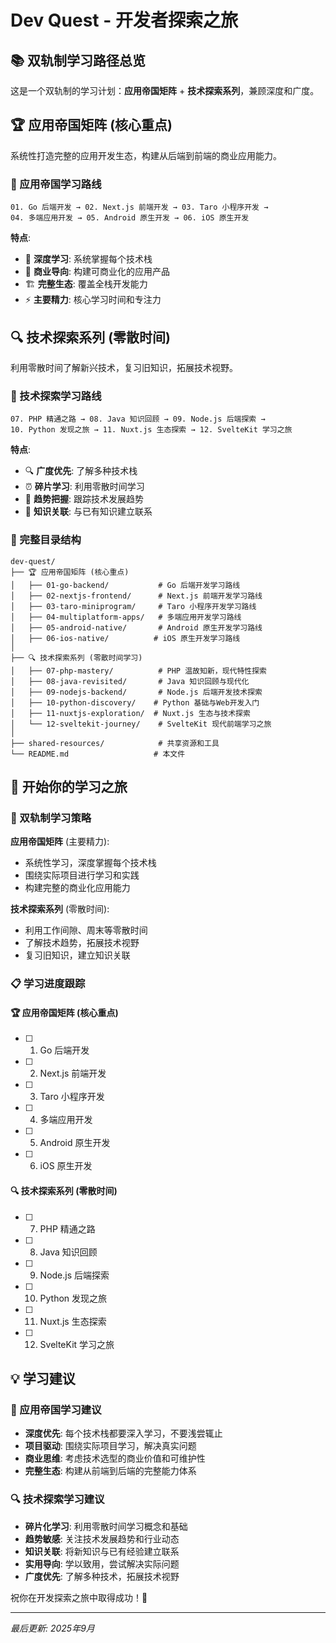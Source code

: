# Dev Quest - 开发者探索之旅

## 📚 双轨制学习路径总览

这是一个双轨制的学习计划：**应用帝国矩阵** + **技术探索系列**，兼顾深度和广度。

## 🏆 应用帝国矩阵 (核心重点)

系统性打造完整的应用开发生态，构建从后端到前端的商业应用能力。

### 🎯 应用帝国学习路线

```
01. Go 后端开发 → 02. Next.js 前端开发 → 03. Taro 小程序开发 →
04. 多端应用开发 → 05. Android 原生开发 → 06. iOS 原生开发
```

**特点**:
- 🎯 **深度学习**: 系统掌握每个技术栈
- 💼 **商业导向**: 构建可商业化的应用产品
- 🏗️ **完整生态**: 覆盖全栈开发能力
- ⚡ **主要精力**: 核心学习时间和专注力

## 🔍 技术探索系列 (零散时间)

利用零散时间了解新兴技术，复习旧知识，拓展技术视野。

### 🎯 技术探索学习路线

```
07. PHP 精通之路 → 08. Java 知识回顾 → 09. Node.js 后端探索 →
10. Python 发现之旅 → 11. Nuxt.js 生态探索 → 12. SvelteKit 学习之旅
```

**特点**:
- 🔍 **广度优先**: 了解多种技术栈
- ⏰ **碎片学习**: 利用零散时间学习
- 🚀 **趋势把握**: 跟踪技术发展趋势
- 🔄 **知识关联**: 与已有知识建立联系

### 📁 完整目录结构

```
dev-quest/
├── 🏆 应用帝国矩阵 (核心重点)
│   ├── 01-go-backend/           # Go 后端开发学习路线
│   ├── 02-nextjs-frontend/      # Next.js 前端开发学习路线
│   ├── 03-taro-miniprogram/     # Taro 小程序开发学习路线
│   ├── 04-multiplatform-apps/   # 多端应用开发学习路线
│   ├── 05-android-native/       # Android 原生开发学习路线
│   ├── 06-ios-native/          # iOS 原生开发学习路线
│
├── 🔍 技术探索系列 (零散时间学习)
│   ├── 07-php-mastery/          # PHP 温故知新，现代特性探索
│   ├── 08-java-revisited/       # Java 知识回顾与现代化
│   ├── 09-nodejs-backend/       # Node.js 后端开发技术探索
│   ├── 10-python-discovery/    # Python 基础与Web开发入门
│   ├── 11-nuxtjs-exploration/  # Nuxt.js 生态与技术探索
│   └── 12-sveltekit-journey/    # SvelteKit 现代前端学习之旅
│
├── shared-resources/            # 共享资源和工具
└── README.md                   # 本文件
```

## 🚀 开始你的学习之旅

### 🎯 双轨制学习策略

**应用帝国矩阵** (主要精力):
- 系统性学习，深度掌握每个技术栈
- 围绕实际项目进行学习和实践
- 构建完整的商业化应用能力

**技术探索系列** (零散时间):
- 利用工作间隙、周末等零散时间
- 了解技术趋势，拓展技术视野
- 复习旧知识，建立知识关联

### 📋 学习进度跟踪

#### 🏆 应用帝国矩阵 (核心重点)
- [ ] 01. Go 后端开发
- [ ] 02. Next.js 前端开发
- [ ] 03. Taro 小程序开发
- [ ] 04. 多端应用开发
- [ ] 05. Android 原生开发
- [ ] 06. iOS 原生开发

#### 🔍 技术探索系列 (零散时间)
- [ ] 07. PHP 精通之路
- [ ] 08. Java 知识回顾
- [ ] 09. Node.js 后端探索
- [ ] 10. Python 发现之旅
- [ ] 11. Nuxt.js 生态探索
- [ ] 12. SvelteKit 学习之旅

## 💡 学习建议

### 🎯 应用帝国学习建议
- **深度优先**: 每个技术栈都要深入学习，不要浅尝辄止
- **项目驱动**: 围绕实际项目学习，解决真实问题
- **商业思维**: 考虑技术选型的商业价值和可维护性
- **完整生态**: 构建从前端到后端的完整能力体系

### 🔍 技术探索学习建议
- **碎片化学习**: 利用零散时间学习概念和基础
- **趋势敏感**: 关注技术发展趋势和行业动态
- **知识关联**: 将新知识与已有经验建立联系
- **实用导向**: 学以致用，尝试解决实际问题
- **广度优先**: 了解多种技术，拓展技术视野

祝你在开发探索之旅中取得成功！🎉

---

*最后更新: 2025年9月*